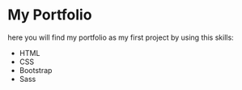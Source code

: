 # My Portfolio
here you will find my portfolio as my first project by using this skills:
- HTML
- CSS
- Bootstrap
- Sass
